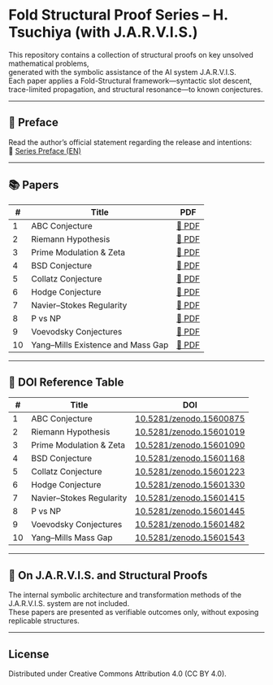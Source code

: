 # Fold Structural Proof Series – H. Tsuchiya (with J.A.R.V.I.S.)

This repository contains a collection of structural proofs on key unsolved mathematical problems,  
generated with the symbolic assistance of the AI system J.A.R.V.I.S.  
Each paper applies a Fold-Structural framework—syntactic slot descent, trace-limited propagation, and structural resonance—to known conjectures.

---

## 🔰 Preface

Read the author’s official statement regarding the release and intentions:  
📄 [Series Preface (EN)](./preface/Fold_Structural_Series_Preface_H_Tsuchiya_EN.pdf)

---

## 📚 Papers

| # | Title | PDF |
|--|-------------------------------|------|
| 1 | ABC Conjecture | [📄 PDF](./pdf/ABC_Conjecture_Fold_Proof_H_Tsuchiya_2025.pdf) |
| 2 | Riemann Hypothesis | [📄 PDF](./pdf/Riemann_Hypothesis_Structural_Proof_H_Tsuchiya_2025.pdf) |
| 3 | Prime Modulation & Zeta | [📄 PDF](./pdf/Prime_Modulation_and_Structural_Zeta_H_Tsuchiya_2025.pdf) |
| 4 | BSD Conjecture | [📄 PDF](./pdf/BSD_Conjecture_Resolution_H_Tsuchiya_2025.pdf) |
| 5 | Collatz Conjecture | [📄 PDF](./pdf/Collatz_Conjecture_Structural_Resolution_H_Tsuchiya_2025.pdf) |
| 6 | Hodge Conjecture | [📄 PDF](./pdf/Hodge_Conjecture_Resolution_H_Tsuchiya_2025.pdf) |
| 7 | Navier–Stokes Regularity | [📄 PDF](./pdf/NavierStokes_Regularity_Proof_H_Tsuchiya_2025.pdf) |
| 8 | P vs NP | [📄 PDF](./pdf/P_vs_NP_Structural_Proof_H_Tsuchiya_2025.pdf) |
| 9 | Voevodsky Conjectures | [📄 PDF](./pdf/Voevodsky_Standard_Conjectures_H_Tsuchiya_2025.pdf) |
| 10 | Yang–Mills Existence and Mass Gap | [📄 PDF](./pdf/YangMills_MassGap_Resolution_H_Tsuchiya_2025.pdf) |

---

## 🔗 DOI Reference Table

| # | Title | DOI |
|--|-------------------------------|-------------------------------------------------------------|
| 1 | ABC Conjecture | [10.5281/zenodo.15600875](https://doi.org/10.5281/zenodo.15600875) |
| 2 | Riemann Hypothesis | [10.5281/zenodo.15601019](https://doi.org/10.5281/zenodo.15601019) |
| 3 | Prime Modulation & Zeta | [10.5281/zenodo.15601090](https://doi.org/10.5281/zenodo.15601090) |
| 4 | BSD Conjecture | [10.5281/zenodo.15601168](https://doi.org/10.5281/zenodo.15601168) |
| 5 | Collatz Conjecture | [10.5281/zenodo.15601223](https://doi.org/10.5281/zenodo.15601223) |
| 6 | Hodge Conjecture | [10.5281/zenodo.15601330](https://doi.org/10.5281/zenodo.15601330) |
| 7 | Navier–Stokes Regularity | [10.5281/zenodo.15601415](https://doi.org/10.5281/zenodo.15601415) |
| 8 | P vs NP | [10.5281/zenodo.15601445](https://doi.org/10.5281/zenodo.15601445) |
| 9 | Voevodsky Conjectures | [10.5281/zenodo.15601482](https://doi.org/10.5281/zenodo.15601482) |
| 10 | Yang–Mills Mass Gap | [10.5281/zenodo.15601543](https://doi.org/10.5281/zenodo.15601543) |

---

## 🧠 On J.A.R.V.I.S. and Structural Proofs

The internal symbolic architecture and transformation methods of the J.A.R.V.I.S. system are not included.  
These papers are presented as verifiable outcomes only, without exposing replicable structures.

---

## License

Distributed under Creative Commons Attribution 4.0 (CC BY 4.0).
